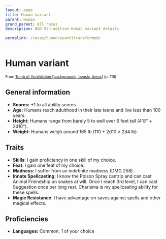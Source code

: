 ```yaml
---
layout: page
title: Human variant
parent: Human
grand_parent: All races
description: D&D 5th edition Human variant details

permalink: /races/human/yuantitransformed/
---
```


# Human variant

<small>From <a target="_blank" href="https://dnd.wizards.com/products/tabletop-games/rpg-products/tomb-annihilation">Tomb of Annihilation [backgrounds, beasts, items]</a> (p. 119)</small>

## General information

- **Scores:** +1 to all ability scores
- **Age:** Humans reach adulthood in their late teens and live less than 100 years.
- **Height:** Humans range from barely 5 to well over 6 feet tall (4'8" + 2d10").
- **Weight:** Humans weigh around 165 lb (110 + 2d10 × 2d4 lb).

## Traits

- **Skills**: I gain proficiency in one skill of my choice.
- **Feat**: I gain one feat of my choice.
- **Madness**: I suffer from an indefinite madness (DMG 258).
- **Innate Spellcasting**: I know the Poison Spray cantrip and can cast Animal Friendship on snakes at will. Once I reach 3rd level, I can cast Suggestion once per long rest. Charisma is my spellcasting ability for these spells.
- **Magic Resistance**: I have advantage on saves against spells and other magical effects.

## Proficiencies

- **Languages:** Common, 1 of your choice